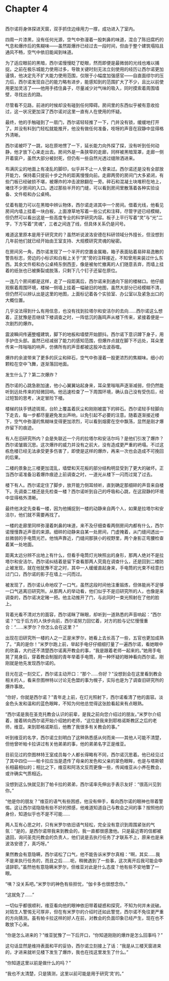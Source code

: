 # Chapter 4

<br>
西尔诺将身体探进天窗，双手抓住边缘用力一撑，成功进入了室内。

四周一片漆黑，没有任何光源，空气中弥漫着一股刺鼻的味道，混合了陈旧腐朽的气息和爆炸后的焦糊味——虽然距爆炸已经过去一段时间，但由于整个建筑塌陷且通风不畅，空气中依旧能闻到味道。

为了适应眼前的黑暗，西尔诺慢慢眨了眨眼，然而即便是最微弱的光线也难以捕捉。之前在极乐城能力使用过多，导致关键时刻无法立刻使用的经历让西尔诺更加谨慎，他决定先不扩大能力使用范围，仅限于小幅度加强感官——自直面缪尔的压力后，西尔诺发现自己的能力略有进步，能感知到的范围扩大了不少，且比以前使用更加灵活了——他用手捂住鼻子，尽量减少对气味的吸入，同时摸索着周围墙壁，寻找出去的路。

尽管看不见路，前进的时候却没有碰到任何障碍。房间里的东西似乎被有意收拾过，这一状况更加深了西尔诺对这里一直有人在使用的怀疑。

最终，他的手触碰到了一扇门，西尔诺轻轻推了一下，门并没有锁，缓缓地打开了。并没有料到门轻松就能推开，他没有做任何准备，吱呀的声音在寂静中显得格外清晰。

西尔诺被吓了一跳，站在原地愣了一下，延长能力向外探了探，没有听到任何动静，他才放下心来走出去。房间外是一条狭窄的走廊，同样被黑暗笼罩，走廊一侧开着窗户，虽然大部分被封死，但仍有一些自然光透过缝隙洒进来。

布满灰尘的地面上有凌乱的脚印，似乎并不止一人曾来过。西尔诺还是没有全部放开能力，保持着只提前十步之外的距离慢慢向前。走廊两旁的房间门大多紧闭，有些门板已经破损不堪，被爆炸的冲击波掀翻在一旁。碎石和混凝土块堆积在地上，堵住不少房间的入口。透过那些半开的门缝，可以看到房间里散落着各种实验设备、文件柜和办公桌椅。

仗着有能力可以在黑暗中辨认物体，西尔诺走进其中一个房间。借着光线，他看见房间内墙上挂着一块白板，上面潦草地写着一些公式和注释，尽管字迹已经模糊，但仍然可以看出这是一些高度专业的科学研究内容。板子上平行写着“灵”与“光”二字，下方写着“灵魂”，三者之间连了线，但具体关系仍是问号。

难道这里原本是用于研究灵的？虽然听说波洛安德在科研领域分外擅长，但没想到几年前他们就已经开始由王室支持、大规模研究灵魂的秘密。

在房间另一角，西尔诺发现了一个半开的空置金属箱，箱子表面贴着易碎易逸散的警告标志，旁边的小标识和白板上关于“灵”旁的注释接近，不知曾用来装过什么东西。其余文件柜和办公桌椅东倒西歪，像是被匆忙撤离的人们随意丢弃，而墙上挂着的纸张也已被撕裂或脱落，只剩下几个钉子还留在原位。

一连几个房间都是这样，走了一段距离后，西尔诺来到通向下层的楼梯口。他仔细观察着周围环境，楼梯一侧墙上挂着一幅破旧的地图，虽然大部分已经模糊不清，但仍然可以辨认出是这里的地图，上面标记着各个实验室、办公室以及紧急出口的大概位置。

几乎没法得到什么有用信息，也没有找到拉塔尔和安洁尔的去向……西尔诺这么想着，正犹豫是否继续下楼调查之时，一阵低沉的轰鸣声从楼下传来，紧接着便是一次剧烈的爆炸。

震波瞬间传遍整幢建筑，脚下的地板和墙壁开始颤抖。西尔诺下意识蹲下身子，用手护住头部。虽然已经减弱了能力的感知范围，但爆炸点就在脚下不远处，耳朵里传来一阵嗡嗡的响声，仿佛所有的声音都被这股冲击波吞噬。

爆炸的余波带来了更多的灰尘和碎石，空气中弥漫着一股更浓烈的焦糊味。细小的颗粒在空中飞舞，逐渐落回地面。

发生什么了？第二次爆炸？

西尔诺的心跳急剧加速，他小心翼翼站起身来，耳朵里嗡嗡声逐渐减弱，但仍然能听到远处传来的轻微回响。他迅速检查了一下周围环境，确认自己没有受伤后，经过短暂的思考，决定冒险下楼。

楼梯的扶手锈迹斑斑，台阶上覆盖着灰尘和刚刚被震下的碎石。西尔诺轻手轻脚向下走去，每一步都尽量避免发出声响，以免引起不必要的注意。随着逐渐接近楼下，空气中弥漫的焦糊味变得更加浓烈，可以看到烟雾在空中飘荡，显然是刚才爆炸留下的痕迹。

有人在旧研究所内？会是失联近一个月的拉塔尔和安洁尔吗？是他们引发了爆炸？西尔诺皱眉沉思。这次爆炸的威力并没有之前大，没有造成更严重的坍塌。不过这栋危楼已经无法承受更多伤害了，即使是这样的爆炸，再来一次也会造成不可挽回的后果。

二楼的景象比三楼更加混乱，墙壁和天花板的部分结构明显受到了更大的破坏。正当西尔诺准备沿着爆炸痕迹上前调查之时，一道光从楼下一闪而过晃了过去。

楼下有人。西尔诺定住了脚步，放开能力侧耳倾听，直到确定那细碎的声音来自楼下。先调查二楼还是先检查一楼？西尔诺听到自己的呼吸和心跳，在这寂静的环境中显得格外清晰。

最终他决定先查看一楼，因为他捕捉到一楼的动静来自两个人，如果是拉塔尔和安洁尔，他们就不需要再找了。

一楼的走廊里同样弥漫着刺鼻的味道，来不及仔细查看两侧房间内都有什么，西尔诺慢慢靠近声音的来源。细碎的动静来自某一处房间，门虚掩着，从门缝间透出一丝微弱的手电筒光芒。他悄声靠近，门缝间那狭小的视野里，两个身影正弯腰检查着某一处地面。

距离太远分辨不出地上有什么，但看手电筒灯光映照出的身形，那两人绝对不是拉塔尔和安洁尔。西尔诺纠结着是留下查看那两人究竟在调查什么，还是回到二楼防止被发现，就在他犹豫不定之时，其中一人缓缓直起身来，手电筒的光束不经意扫过门口，西尔诺的影子在墙上一闪而过。

被发现了，西尔诺认命地叹了一口气，虽然这段时间他注重锻炼，但体能尚不足够一口气逃离旧研究所。从那两人的举动看，他们似乎不是旧研究所的人，也像是来调查的，西尔诺决定赌一把。他主动推开了门，与此同时一束光照射在了他的脸上。

背着光看不清对方的面容，西尔诺眯了眯眼，却听到一道熟悉的声音响起：“西尔诺？”位于后方的人快步向前，西尔诺努力回忆着，对方的脸与记忆慢慢重合：“……米罗尔？你怎么会在这里？”

出现在旧研究所一楼的人之一正是米罗尔，她看上去长高了一些，五官也更加成熟了。“真的是你！”米罗尔跑上前，举起手电仔仔细细打量了一遍西尔诺，看她眼中的欣喜，大约还不清楚西尔诺离开教会的事，“我是跟着老师一起来的。”她用手电晃了晃身后，穿着教会制服的青年举着手电筒，用一种怀疑的眼神看向西尔诺，刚刚就是他先发现西尔诺的。

目光在这一刻交汇，西尔诺主动开口：“那个……你好？”没想到会在这里看到教会相关的人，看来奈图林特以讨论无色盟的事为幌子，实际也是为了调查旧研究所的爆炸事故。

“你好，你就是西尔诺？”青年走上前，在灯光照射下，西尔诺看清了他的面容。淡金色头发和温和的蓝色眼眸，不知为何他总觉得这张脸看起来有点眼熟。

“西尔诺是我在圣克托教会认识的前辈，是我之前向您介绍过的朋友。”米罗尔介绍着，接着转向西尔诺开始介绍她的老师，“这位是我来到耶格诺斯教区之后的老师，维亚。来到耶格诺斯后，他教了我很多有关教会的事。”

听到维亚的名字，西尔诺立刻明白了这种熟悉感从何而来——其他人可能不清楚，但他曾听帕卡拉讲过有关他弟弟的事，他的弟弟名字正是维亚。

目前见过的奈图林特王室成员每个人都长得略有不同，西尔诺沉思着。他已经见过了其中四位——帕卡拉应当是遗传了母亲的发色和父亲的翠色眼眸，也是与塔斯顿长相最相似的；相比之下，维亚和阿洛文反而更像一些，传闻维亚从小养在教会，或许确实气质相近。

没想到这么快就见到了帕卡拉的弟弟，西尔诺率先伸出手表示友好：“很高兴见到你。”

“他是你的朋友？”维亚的语气有些困惑，他没有伸手，看向西尔诺的眼神也带着警惕。这让西尔诺隐隐有些不好的预感，他难道知道自己与教会之间的事？按照他的身份，知道似乎也不是不可能……

两人互有心思之时，只有米罗尔依旧语气轻松，完全没有意识到周围紧张的气氛：“是的，是西尔诺带我来到教会的，我一直都很感激他。只是最近寄的信都被退回，询问圣克托教会的负责人，他们说是去执行任务了才联系不上，原来也是来波洛安德了，真巧呀。”

果然教会有意隐瞒，西尔诺松了口气，他不能告诉米罗尔真相：“啊，其实……我不是来执行任务的，而且之后……呃，稍微遇到了一些事，这次离开后我可能会申请辞职。”虽然他有意隐瞒米罗尔，但维亚对此是什么态度？他有些不安地瞥了一眼。

“咦？没关系吧。”米罗尔的神色有些担忧，“伽卡多也很想念你。”

“这就免了……”

一切似乎都很顺利，维亚看向他的眼神依旧带着疑惑和探究，不知为何并未说破。对陌生人警惕无可厚非，但在有米罗尔的介绍时还如此警觉，西尔诺不免往更严重的方向猜测。虽有帕卡拉这样的好人在前，对教会的负面印象已经产生，现在也不敢放下心来。

“你是怎么进来的？”维亚犹豫了一下后开口，“你知道刚刚的爆炸是怎么回事吗？”

这句话显然是维持表面和平的妥协，西尔诺立刻接上了话：“我是从三楼天窗进来的，才进来就听见楼下发生了爆炸，我也在找这里发生了什么。”

“你知道这里以前是做什么的吗？”

“我也不太清楚，只是猜测，这里以前可能是用于研究‘灵’的。”
